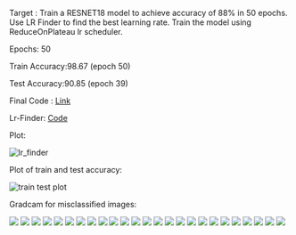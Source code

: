 Target : Train a RESNET18 model to achieve accuracy of 88% in 50 epochs. Use LR Finder to find the best learning rate. Train the model using ReduceOnPlateau lr scheduler.

Epochs: 50

Train Accuracy:98.67 (epoch 50)

Test Accuracy:90.85 (epoch 39)

Final Code : <a href="https://github.com/mshilpaa/EVA4/blob/master/Session%2010/main.ipynb">Link</a>

Lr-Finder: <a href="https://github.com/mshilpaa/EVA4/blob/master/Session%2010/files/lr_finder.py">Code</a>

Plot:

<img src="https://github.com/mshilpaa/EVA4/blob/master/Session%2010/images/lr_finder.png" alt='lr_finder'/>

Plot of train and test accuracy:

<img src="https://github.com/mshilpaa/EVA4/blob/master/Session%2010/images/train_test_plot.png" alt='train test plot'/>

Gradcam for misclassified images:

<img src="https://github.com/mshilpaa/EVA4/blob/master/Session%2010/images/gradcam_0.png"/>
<img src="https://github.com/mshilpaa/EVA4/blob/master/Session%2010/images/gradcam_1.png"/>
<img src="https://github.com/mshilpaa/EVA4/blob/master/Session%2010/images/gradcam_2.png"/>
<img src="https://github.com/mshilpaa/EVA4/blob/master/Session%2010/images/gradcam_3.png"/>
<img src="https://github.com/mshilpaa/EVA4/blob/master/Session%2010/images/gradcam_4.png"/>
<img src="https://github.com/mshilpaa/EVA4/blob/master/Session%2010/images/gradcam_5.png"/>
<img src="https://github.com/mshilpaa/EVA4/blob/master/Session%2010/images/gradcam_6.png"/>
<img src="https://github.com/mshilpaa/EVA4/blob/master/Session%2010/images/gradcam_7.png"/>
<img src="https://github.com/mshilpaa/EVA4/blob/master/Session%2010/images/gradcam_8.png"/>
<img src="https://github.com/mshilpaa/EVA4/blob/master/Session%2010/images/gradcam_9.png"/>
<img src="https://github.com/mshilpaa/EVA4/blob/master/Session%2010/images/gradcam_10.png"/>
<img src="https://github.com/mshilpaa/EVA4/blob/master/Session%2010/images/gradcam_11.png"/>
<img src="https://github.com/mshilpaa/EVA4/blob/master/Session%2010/images/gradcam_12.png"/>
<img src="https://github.com/mshilpaa/EVA4/blob/master/Session%2010/images/gradcam_13.png"/>
<img src="https://github.com/mshilpaa/EVA4/blob/master/Session%2010/images/gradcam_14.png"/>
<img src="https://github.com/mshilpaa/EVA4/blob/master/Session%2010/images/gradcam_15.png"/>
<img src="https://github.com/mshilpaa/EVA4/blob/master/Session%2010/images/gradcam_16.png"/>
<img src="https://github.com/mshilpaa/EVA4/blob/master/Session%2010/images/gradcam_17.png"/>
<img src="https://github.com/mshilpaa/EVA4/blob/master/Session%2010/images/gradcam_18.png"/>
<img src="https://github.com/mshilpaa/EVA4/blob/master/Session%2010/images/gradcam_19.png"/>
<img src="https://github.com/mshilpaa/EVA4/blob/master/Session%2010/images/gradcam_20.png"/>
<img src="https://github.com/mshilpaa/EVA4/blob/master/Session%2010/images/gradcam_21.png"/>
<img src="https://github.com/mshilpaa/EVA4/blob/master/Session%2010/images/gradcam_22.png"/>
<img src="https://github.com/mshilpaa/EVA4/blob/master/Session%2010/images/gradcam_23.png"/>
<img src="https://github.com/mshilpaa/EVA4/blob/master/Session%2010/images/gradcam_24.png"/>




